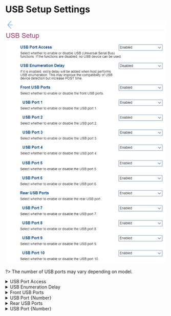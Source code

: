 # USB Setup Settings #

![](./img/usbsetup.png)

?> The number of USB ports may vary depending on model.

<details><summary>USB Port Access</summary>

Whether to enable USB devices.

!> When disabled, all other USB settings are removed, except for `USB Enumeration Delay`.

Options:

1. **Enabled** – Default.
2. Disabled.

| WMI Setting name | Values | SVP / SMP Req'd | AMD/Intel |
|:---|:---|:---|:---|
| USBPortAccess | Disabled,Enabled | yes | Both |

</details>

<details><summary>USB Enumeration Delay</summary>

Whether extra delay is added when host performs USB enumeration.

!> May improve the compatibility of USB device detection but increase POST Time.

1. Enabled.
2. **Disabled** - Default.

| WMI Setting name | Values | SVP / SMP Req'd | AMD/Intel |
|:---|:---|:---|:---|
| USBEnumerationDelay |  | yes | Both |

</details>

<details><summary>Front USB Ports</summary>

Whether to enable all Front USB ports and relevant setting fields. 

Options:

1. **Enabled** – Default.
2. Disabled.

| WMI Setting name | Values | SVP / SMP Req'd | AMD/Intel |
|:---|:---|:---|:---|
| FrontUSBPorts | Disabled,Enabled | yes | Both |

</details>


<details><summary>USB Port {Number}</summary>

{Number} is the order number of the front USB port. 

For each Front USB Port:

1. **Enabled**. Default, if `Enabled` is selected in `Front USB Ports`. 
2. Disabled. 

| WMI Setting name | Values | SVP / SMP Req'd | AMD/Intel |
|:---|:---|:---|:---|
| USBPort1 |  | yes | Both |

?> The WMI setting name is for USB port 1. For other USB ports change the number to that of the desired front USB port.

</details>


<details><summary>Rear USB Ports</summary>

Whether to enable or disable all rear USB ports and relevant settings. 

Options:

1. **Enabled** –  Default.
2. Disabled.

| WMI Setting name | Values | SVP / SMP Req'd | AMD/Intel |
|:---|:---|:---|:---|
| RearUSBPorts | Disabled,Enabled | yes | Both |
</details>

<details><summary>USB Port {Number}</summary>

{Number} is the number of the rear USB port (total number of ports dependent on model).

For each Rear USB Port:

1. **Enabled**. Default, if `Enabled` is selected in `Rear USB Ports`. 
2. Disabled.

| WMI Setting name | Values | SVP / SMP Req'd | AMD/Intel |
|:---|:---|:---|:---|
| USBPort7 |  | yes | Both |

?> The WMI setting name is for USB port 7. For other USB ports change the number to that of the desired rear USB port.

</details>